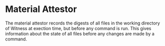 # Material Attestor

The material attestor records the digests of all files in the working directory of Witness
at exection time, but before any command is run.  This gives information about the state
of all files before any changes are made by a command.
